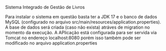 Sistema Integrado de Gestão de Livros

Para instalar o sistema em questão basta ter a JDK 17 e o banco de dados MySQL (configurado no arquivo src/main/resources/application.properties). 
A base de dados será criada (caso não exista) atráves de migration no momento da execução. 
A APlicação está configurada para ser servida via Tomcat no endereço localhost:8080 porém isso também pode ser modificado no arquivo application.properties
